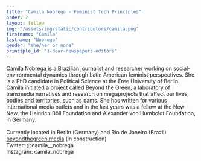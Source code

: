 ```yaml
---
title: "Camila Nobrega - Feminist Tech Principles"
order: 2
layout: fellow
img: "/assets/img/static/contributors/camila.png"
firstname: "Camila"
lastname: "Nobrega"
gender: "she/her or none"
principle_id: "1-dear-newspapers-editors"
---
```


Camila Nobrega is a Brazilian journalist and researcher working on social-environmental dynamics through Latin American feminist perspectives. She is a PhD candidate in Political Science at the Free University of Berlin. Camila initiated a project called Beyond the Green, a laboratory of transmedia narratives and research on megaprojects that affect our lives, bodies and territories, such as dams. She has written for various international media outlets and in the last years was a fellow at the New New, the Heinrich Böll Foundation and Alexander von Humboldt Foundation, in Germany. <br>
<br>
Currently located in Berlin (Germany) and Rio de Janeiro (Brazil)<br>
[beyondthegreen.media](http://beyondthegreen.media/) (in construction)<br>
Twitter: @camila__nobrega <br>
Instagram: camila_nobrega <br>




